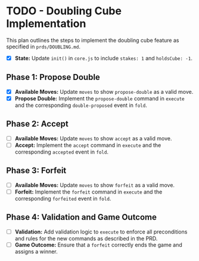 # TODO - Doubling Cube Implementation

This plan outlines the steps to implement the doubling cube feature as specified in `prds/DOUBLING.md`.

- [x] **State:** Update `init()` in `core.js` to include `stakes: 1` and `holdsCube: -1`.

## Phase 1: Propose Double
- [x] **Available Moves:** Update `moves` to show `propose-double` as a valid move.
- [x] **Propose Double:** Implement the `propose-double` command in `execute` and the corresponding `double-proposed` event in `fold`.

## Phase 2: Accept
- [ ] **Available Moves:** Update `moves` to show `accept` as a valid move.
- [ ] **Accept:** Implement the `accept` command in `execute` and the corresponding `accepted` event in `fold`.

## Phase 3: Forfeit
- [ ] **Available Moves:** Update `moves` to show `forfeit` as a valid move.
- [ ] **Forfeit:** Implement the `forfeit` command in `execute` and the corresponding `forfeited` event in `fold`.

## Phase 4: Validation and Game Outcome
- [ ] **Validation:** Add validation logic to `execute` to enforce all preconditions and rules for the new commands as described in the PRD.
- [ ] **Game Outcome:** Ensure that a `forfeit` correctly ends the game and assigns a winner.